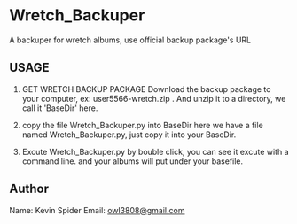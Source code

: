 Wretch_Backuper
===============

A backuper for wretch albums, use official backup package's URL



## USAGE

1. GET WRETCH BACKUP PACKAGE
Download the backup package to your computer, ex: user5566-wretch.zip . 
And unzip it to a directory, we call it 'BaseDir' here.


2. copy the file Wretch_Backuper.py into BaseDir
here we have a file named Wretch_Backuper.py, just copy it into your BaseDir.

3. Excute Wretch_Backuper.py
by bouble click, you can see it excute with a command line.
and your albums will put under your basefile.



## Author

Name: Kevin Spider
Email:	owl3808@gmail.com
